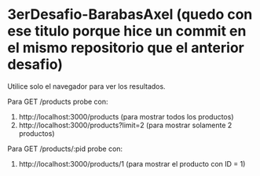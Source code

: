 # 3erDesafio-BarabasAxel (quedo con ese titulo porque hice un commit en el mismo repositorio que el anterior desafio)

Utilice solo el navegador para ver los resultados.

Para GET /products probe con:

1. http://localhost:3000/products (para mostrar todos los productos)
2. http://localhost:3000/products?limit=2 (para mostrar solamente 2 productos)

Para GET /products/:pid probe con:

1. http://localhost:3000/products/1 (para mostrar el producto con ID = 1)
